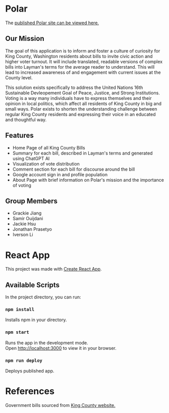 # Polar

The [published Polar site can be viewed here.](https://uw-info442-wi23.github.io/pollerbears/)
## Our Mission 

The goal of this application is to inform and foster a culture of curiosity for King County, Washington residents about bills to invite civic action and higher voter turnout. It will include translated, readable versions of complex bills into Layman's terms for the average reader to understand. This will lead to increased awareness of and engagement with current issues at the County level.

This solution exists specifically to address the United Nations 16th Sustainable Devleopement Goal of Peace, Justice, and Strong Institutions. Voting is a way many individuals have to express themselves and their opinion in local politics, which affect
all residents of King County in big and small ways. Polar exists to shorten the understanding challenge between regular King County residents and expressing their voice in an educated and thoughtful way.

## Features

* Home Page of all King County Bills 
* Summary for each bill, described in Layman's terms and generated using ChatGPT AI
* Visualization of vote distribution
* Comment section for each bill for discourse around the bill
* Google account sign in and profile population
* About Page with brief information on Polar's mission and the importance of voting
## Group Members

* Grackie Jiang
* Samir Ouijdani
* Jackie Hsu
* Jonathan Prasetyo
* Iverson Li

# React App

This project was made with [Create React App](https://github.com/facebook/create-react-app).

## Available Scripts

In the project directory, you can run:

### `npm install`

Installs npm in your directory.
### `npm start`

Runs the app in the development mode.\
Open [http://localhost:3000](http://localhost:3000) to view it in your browser.

### `npm run deploy`
Deploys published app.


# References

Government bills sourced from [King County website.](https://kingcounty.gov/)

